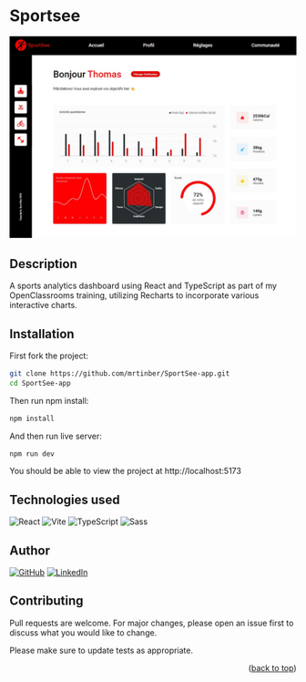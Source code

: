 <a id="readme-top"></a>

# Sportsee

<img src="public/home_example.jpg" alt="Example">

## Description

A sports analytics dashboard using React and TypeScript as part of my OpenClassrooms training, utilizing Recharts to incorporate various interactive charts.

## Installation

First fork the project:

```bash
git clone https://github.com/mrtinber/SportSee-app.git
cd SportSee-app
```

Then run npm install:

```bash
npm install
```

And then run live server:

```bash
npm run dev
```

You should be able to view the project at http://localhost:5173

## Technologies used

![React][React.js]
![Vite][Vite]
![TypeScript][TypeScript]
![Sass][Sass]

## Author

[![GitHub][GitHub]][GitHub-URL]
[![LinkedIn][LinkedIn]][LinkedIn-URL]

## Contributing

Pull requests are welcome. For major changes, please open an issue first
to discuss what you would like to change.

Please make sure to update tests as appropriate.

<p align="right">(<a href="#readme-top">back to top</a>)</p>

<!-- MARKDOWN LINKS & IMAGES -->
[React.js]: https://img.shields.io/badge/React-20232A?style=for-the-badge&logo=react&logoColor=61DAFB
[Sass]: https://img.shields.io/badge/Sass-CC6699?style=for-the-badge&logo=sass&logoColor=white
[Vite]: https://img.shields.io/badge/Vite-B73BFE?style=for-the-badge&logo=vite&logoColor=FFD62E
[TypeScript]: https://img.shields.io/badge/TypeScript-007ACC?style=for-the-badge&logo=typescript&logoColor=white
[GitHub]: https://img.shields.io/badge/GitHub-100000?style=for-the-badge&logo=github&logoColor=white
[GitHub-URL]: https://github.com/mrtinber
[LinkedIn]: https://img.shields.io/badge/LinkedIn-0077B5?style=for-the-badge&logo=linkedin&logoColor=white
[LinkedIn-URL]: https://www.linkedin.com/in/kevin-bertin/
